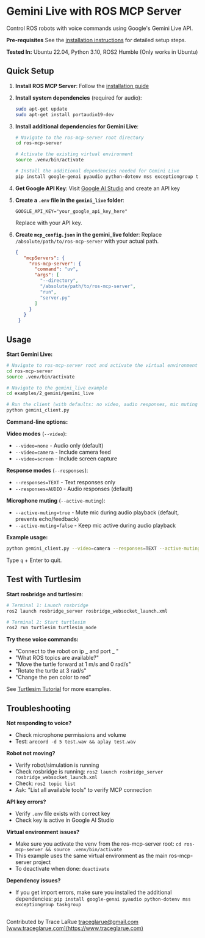 # Gemini Live with ROS MCP Server

Control ROS robots with voice commands using Google's Gemini Live API.

**Pre-requisites** See the [installation instructions](../../../docs/installation.md) for detailed setup steps.

**Tested In:** Ubuntu 22.04, Python 3.10, ROS2 Humble
(Only works in Ubuntu)

## Quick Setup

1. **Install ROS MCP Server**: Follow the [installation guide](../../../docs/installation.md)

2. **Install system dependencies** (required for audio):
   ```bash
   sudo apt-get update
   sudo apt-get install portaudio19-dev
   ```

3. **Install additional dependencies for Gemini Live**:
   
   ```bash
   # Navigate to the ros-mcp-server root directory
   cd ros-mcp-server
   
   # Activate the existing virtual environment
   source .venv/bin/activate
   
   # Install the additional dependencies needed for Gemini Live
   pip install google-genai pyaudio python-dotenv mss exceptiongroup taskgroup
   ```

4. **Get Google API Key**: Visit [Google AI Studio](https://aistudio.google.com) and create an API key

5. **Create a `.env` file in the `gemini_live` folder**:
   ```env
   GOOGLE_API_KEY="your_google_api_key_here"
   ```
   Replace with your API key.

6. **Create `mcp_config.json` in the gemini_live folder**:
Replace `/absolute/path/to/ros-mcp-server` with your actual path.
   ```json
   {
      "mcpServers": {
        "ros-mcp-server": {
          "command": "uv",
          "args": [
            "--directory",
            "/absolute/path/to/ros-mcp-server", 
            "run",
            "server.py"
          ]
        }
      }
    }
   ```

## Usage

**Start Gemini Live:**
```bash
# Navigate to ros-mcp-server root and activate the virtual environment
cd ros-mcp-server
source .venv/bin/activate

# Navigate to the gemini_live example
cd examples/2_gemini/gemini_live

# Run the client (with defaults: no video, audio responses, mic muting enabled)
python gemini_client.py
```

**Command-line options:**

**Video modes** (`--video`):
- `--video=none` - Audio only (default)
- `--video=camera` - Include camera feed
- `--video=screen` - Include screen capture

**Response modes** (`--responses`):
- `--responses=TEXT` - Text responses only
- `--responses=AUDIO` - Audio responses (default)

**Microphone muting** (`--active-muting`):
- `--active-muting=true` - Mute mic during audio playback (default, prevents echo/feedback)
- `--active-muting=false` - Keep mic active during audio playback

**Example usage:**
```bash
python gemini_client.py --video=camera --responses=TEXT --active-muting=false
```
Type `q` + Enter to quit.

## Test with Turtlesim

**Start rosbridge and turtlesim**:
```bash
# Terminal 1: Launch rosbridge
ros2 launch rosbridge_server rosbridge_websocket_launch.xml
```
```bash
# Terminal 2: Start turtlesim
ros2 run turtlesim turtlesim_node
```

**Try these voice commands:**
- "Connect to the robot on ip _ and port _ "
- "What ROS topics are available?"
- "Move the turtle forward at 1 m/s and 0 rad/s"
- "Rotate the turtle at 3 rad/s"
- "Change the pen color to red"


See [Turtlesim Tutorial](../../1_turtlesim/README.md) for more examples.

## Troubleshooting

**Not responding to voice?**
- Check microphone permissions and volume
- Test: `arecord -d 5 test.wav && aplay test.wav`

**Robot not moving?**
- Verify robot/simulation is running
- Check rosbridge is running: `ros2 launch rosbridge_server rosbridge_websocket_launch.xml`
- Check: `ros2 topic list`
- Ask: "List all available tools" to verify MCP connection

**API key errors?**
- Verify `.env` file exists with correct key
- Check key is active in Google AI Studio

**Virtual environment issues?**
- Make sure you activate the venv from the ros-mcp-server root: `cd ros-mcp-server && source .venv/bin/activate`
- This example uses the same virtual environment as the main ros-mcp-server project
- To deactivate when done: `deactivate`

**Dependency issues?**
- If you get import errors, make sure you installed the additional dependencies: `pip install google-genai pyaudio python-dotenv mss exceptiongroup taskgroup`

##
Contributed by Trace LaRue
traceglarue@gmail.com
[www.traceglarue.com](https://www.traceglarue.com)

